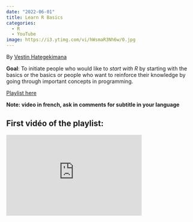 ```yaml
---
date: "2022-06-01" 
title: Learn R Basics
categories:
  - R
  - YouTube
image: https://i3.ytimg.com/vi/hWsmaR3Nh6w/0.jpg
---
```


By [Vestin Hategekimana](https://vestin-hategekimana.netlify.app/)

**Goal**: To initiate people who would like to *start with R* by starting with the basics or the basics or people who want to reinforce their knowledge by going through important concepts in programming.

[Playlist here](https://www.youtube.com/playlist?list=PLSYhtt87oGAL7YLr8aFpIKueTDX5Xtldk)

**Note: video in french, ask in comments for subtitle in your language**

## First vidéo of the playlist:

<iframe width="360" height="215" src="https://www.youtube.com/embed/hWsmaR3Nh6w?list=PLSYhtt87oGAL7YLr8aFpIKueTDX5Xtldk" title="Base R - 1. Comment télécharger et installer R et RStudio" frameborder="0" allow="accelerometer; autoplay; clipboard-write; encrypted-media; gyroscope; picture-in-picture; web-share" allowfullscreen>

</iframe>
